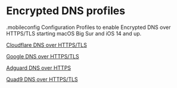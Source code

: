 # Encrypted DNS profiles

.mobileconfig Configuration Profiles to enable Encrypted DNS over HTTPS/TLS starting macOS Big Sur and iOS 14 and up.


[Cloudflare DNS over HTTPS/TLS](https://github.com/harshanand120/encrypted-dns-apple/raw/master/cloudflare-dns.mobileconfig)

[Google DNS over HTTPS/TLS](https://github.com/harshanand120/encrypted-dns-apple/raw/master/googledns.mobileconfig)

[Adguard DNS over HTTPS](https://github.com/harshanand120/encrypted-dns-apple/raw/master/adguarddns.mobileconfig)

[Quad9 DNS over HTTPS/TLS](https://github.com/harshanand120/encrypted-dns-apple/raw/master/quad9dns.mobileconfig)
